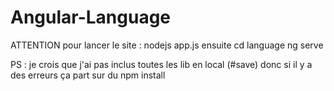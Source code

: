 # Angular-Language

ATTENTION pour lancer le site : 
nodejs app.js 
ensuite 
cd language
ng serve

PS : je crois que j'ai pas inclus toutes les lib en local (#save) donc si il y a des erreurs ça part sur du npm install
